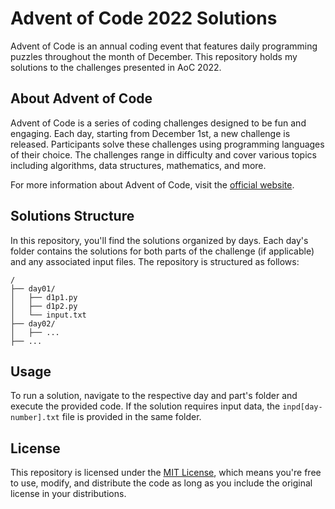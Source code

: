 # Advent of Code 2022 Solutions

Advent of Code is an annual coding event that features daily programming puzzles throughout the month of December. This repository holds my solutions to the challenges presented in AoC 2022.

## About Advent of Code

Advent of Code is a series of coding challenges designed to be fun and engaging. Each day, starting from December 1st, a new challenge is released. Participants solve these challenges using programming languages of their choice. The challenges range in difficulty and cover various topics including algorithms, data structures, mathematics, and more.

For more information about Advent of Code, visit the [official website](https://adventofcode.com/).

## Solutions Structure

In this repository, you'll find the solutions organized by days. Each day's folder contains the solutions for both parts of the challenge (if applicable) and any associated input files. The repository is structured as follows:

```
/
├── day01/
│   ├── d1p1.py
│   ├── d1p2.py
│   └── input.txt
├── day02/
│   ├── ...
├── ...
```

## Usage

To run a solution, navigate to the respective day and part's folder and execute the provided code. If the solution requires input data, the `inpd[day-number].txt` file is provided in the same folder.

## License

This repository is licensed under the [MIT License](LICENSE), which means you're free to use, modify, and distribute the code as long as you include the original license in your distributions.